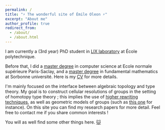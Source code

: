 ```yaml
---
permalink: /
title: "⚡ The wonderful site of Émile Oleon ⚡"
excerpt: "About me"
author_profile: true
redirect_from: 
  - /about/
  - /about.html
---
```



I am currently a (3rd year) PhD student in [LIX laboratory](https://www.lix.polytechnique.fr/) at École polytechnique. 

Before that, I did a [master degree](https://wikimpri.dptinfo.ens-cachan.fr/doku.php) in computer science at Ecole normale supérieure Paris-Saclay, and a [master degree](https://master-math-fonda.imj-prg.fr/) in fundamental mathematics at Sorbonne université. Here is my [CV](files/cv.pdf) for more details.

I'm mainly focused on the interface between algebraic topology and type theory. My goal is to construct cellular resolutions of groups in the setting of homotopy type theory ; this implies the use of [higher rewriting techniques](https://arxiv.org/abs/2312.00429), as well as geometric models of groups (such as [this one](https://analysis-situs.math.cnrs.fr/La-variete-hypercubique.html) for instance). On this site you can find my research papers for more detail. Feel free to contact me if you share common interests !

You will as well find some other things here. [🐱](files/cat.JPG)
